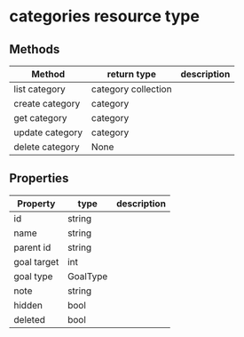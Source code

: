 # categories resource type

## Methods

| Method         | return type         | description |
|----------------|---------------------|-------------|
| list category  | category collection |             |
| create category| category            |             |
| get category   | category            |             |
| update category| category            |             |
| delete category| None                |             |

## Properties
| Property     | type      | description|
|--------------|-----------|------------|
| id           | string    |            |
| name         | string    |            |
| parent id    | string    |            |
| goal target  | int       |            |
| goal type    | GoalType  |            |
| note         | string    |            |
| hidden       | bool      |            |
| deleted      | bool      |            |

